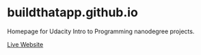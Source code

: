 # buildthatapp.github.io
Homepage for Udacity Intro to Programming nanodegree projects.

[Live Website](https://buildthatapp.github.io)
